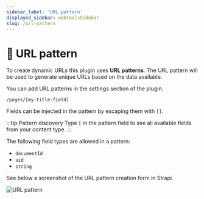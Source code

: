 ```yaml
---
sidebar_label: 'URL pattern'
displayed_sidebar: webtoolsSidebar
slug: /url-pattern
---
```


# 🔌 URL pattern
To create dynamic URLs this plugin uses **URL patterns**. The URL pattern will be used to generate unique URLs based on the data available.

You can add URL patterns in the settings section of the plugin.

```
/pages/[my-title-field]
```

Fields can be injected in the pattern by escaping them with `[]`.

:::tip Pattern discovery
Type `[` in the pattern field to see all available fields from your content type.
:::

The following field types are allowed in a pattern:

- `documentId`
- `uid`
- `string`

See below a screenshot of the URL pattern creation form in Strapi.

<img src="/webtools/img/assets/url-pattern.png" alt="URL pattern" />
